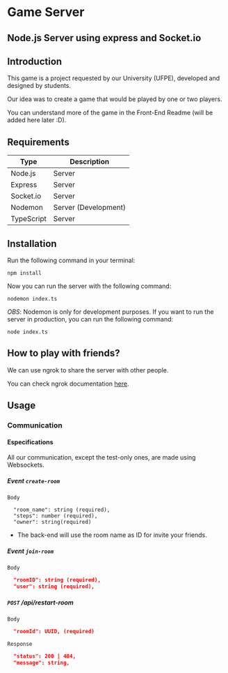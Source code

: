 # Game Server

## Node.js Server using express and Socket.io

## Introduction

This game is a project requested by our University (UFPE), developed and designed by students.

Our idea was to create a game that would be played by one or two players.

You can understand more of the game in the Front-End Readme (will be added here later :D).

## Requirements

| Type                 | Description          |
| -------------------- | -------------------- |
| Node.js              | Server               |
| Express              | Server               |
| Socket.io            | Server               |
| Nodemon              | Server (Development) |
| TypeScript           | Server               |

## Installation

Run the following command in your terminal:

```shell
npm install
```

Now you can run the server with the following command:

```shell
nodemon index.ts
```

_OBS_: Nodemon is only for development purposes. If you want to run the server in production, you can run the following command:

```shell
node index.ts
```

## How to play with friends?

We can use ngrok to share the server with other people.

You can check ngrok documentation [here](ngrok.com).

## Usage

### Communication

#### Especifications

All our communication, except the test-only ones, are made using Websockets.

##### Event `create-room`

`Body`

```
  "room_name": string (required),
  "steps": number (required),
  "owner": string(required)
```

- The back-end will use the room name as ID for invite your friends.

##### Event `join-room`

`Body`

```json
  "roomID": string (required),
  "user": string (required),
```

##### `POST` /api/restart-room

`Body`

```json
  "roomId": UUID, (required)
```

`Response`

```json
  "status": 200 | 404,
  "message": string,
```

